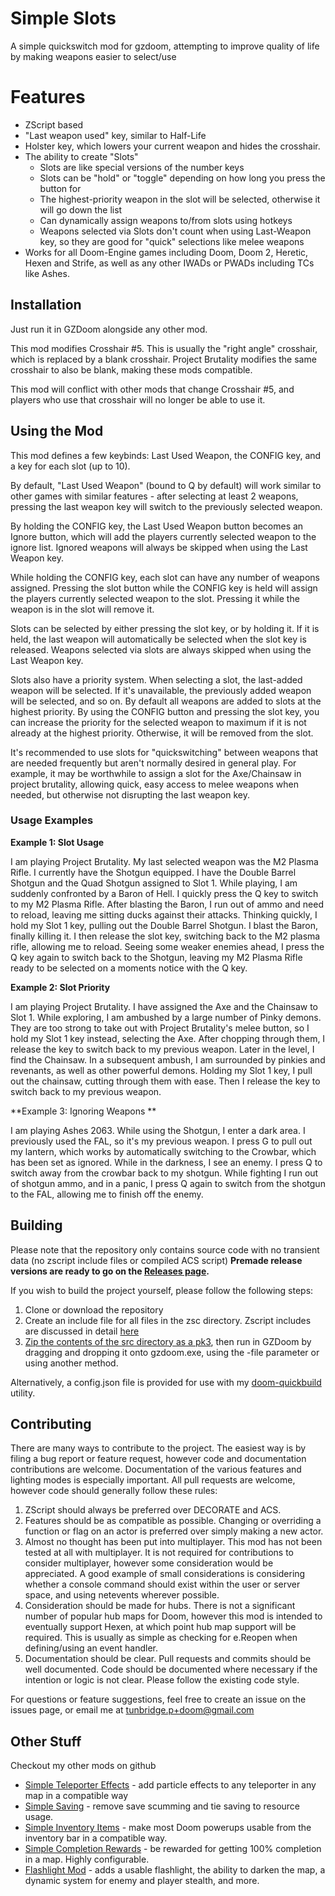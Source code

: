 # Simple Slots

A simple quickswitch mod for gzdoom, attempting to improve quality of life by making weapons easier to select/use

# Features

* ZScript based
* "Last weapon used" key, similar to Half-Life
* Holster key, which lowers your current weapon and hides the crosshair.
* The ability to create "Slots"
    * Slots are like special versions of the number keys
    * Slots can be "hold" or "toggle" depending on how long you press the button for
    * The highest-priority weapon in the slot will be selected, otherwise it will go down the list
    * Can dynamically assign weapons to/from slots using hotkeys
    * Weapons selected via Slots don't count when using Last-Weapon key, so they are good for "quick" selections like melee weapons
* Works for all Doom-Engine games including Doom, Doom 2, Heretic, Hexen and Strife, as well as any other IWADs or PWADs including TCs like Ashes.

## Installation ##

Just run it in GZDoom alongside any other mod.

This mod modifies Crosshair #5. This is usually the "right angle" crosshair, which is replaced by a blank crosshair.
Project Brutality modifies the same crosshair to also be blank, making these mods compatible.

This mod will conflict with other mods that change Crosshair #5, and players who use that crosshair will no longer be able to use it.

## Using the Mod ##

This mod defines a few keybinds: Last Used Weapon, the CONFIG key, and a key for each slot (up to 10).

By default, "Last Used Weapon" (bound to Q by default) will work similar to other games with similar features - after selecting at least 2 weapons, pressing the last weapon key will switch to the previously selected weapon.

By holding the CONFIG key, the Last Used Weapon button becomes an Ignore button, which will add the players currently selected weapon to the ignore list. Ignored weapons will always be skipped when using the Last Weapon key.

While holding the CONFIG key, each slot can have any number of weapons assigned. Pressing the slot button while the CONFIG key is held will assign the players currently selected weapon to the slot. Pressing it while the weapon is in the slot will remove it.

Slots can be selected by either pressing the slot key, or by holding it. If it is held, the last weapon will automatically be selected when the slot key is released. Weapons selected via slots are always skipped when using the Last Weapon key.

Slots also have a priority system. When selecting a slot, the last-added weapon will be selected. If it's unavailable, the previously added weapon will be selected, and so on. By default all weapons are added to slots at the highest priority. By using the CONFIG button and pressing the slot key, you can increase the priority for the selected weapon to maximum if it is not already at the highest priority. Otherwise, it will be removed from the slot.

It's recommended to use slots for "quickswitching" between weapons that are needed frequently but aren't normally desired in general play. For example, it may be worthwhile to assign a slot for the Axe/Chainsaw in project brutality, allowing quick, easy access to melee weapons when needed, but otherwise not disrupting the last weapon key.

### Usage Examples ###

**Example 1: Slot Usage**

I am playing Project Brutality. My last selected weapon was the M2 Plasma Rifle. I currently have the Shotgun equipped. I have the Double Barrel Shotgun and the Quad Shotgun assigned to Slot 1. While playing, I am suddenly confronted by a Baron of Hell. I quickly press the Q key to switch to my M2 Plasma Rifle. After blasting the Baron, I run out of ammo and need to reload, leaving me sitting ducks against their attacks. Thinking quickly, I hold my Slot 1 key, pulling out the Double Barrel Shotgun. I blast the Baron, finally killing it. I then release the slot key, switching back to the M2 plasma rifle, allowing me to reload. Seeing some weaker enemies ahead, I press the Q key again to switch back to the Shotgun, leaving my M2 Plasma Rifle ready to be selected on a moments notice with the Q key.

**Example 2: Slot Priority**

I am playing Project Brutality. I have assigned the Axe and the Chainsaw to Slot 1. While exploring, I am ambushed by a large number of Pinky demons. They are too strong to take out with Project Brutality's melee button, so I hold my Slot 1 key instead, selecting the Axe. After chopping through them, I release the key to switch back to my previous weapon. Later in the level, I find the Chainsaw. In a subsequent ambush, I am surrounded by pinkies and revenants, as well as other powerful demons. Holding my Slot 1 key, I pull out the chainsaw, cutting through them with ease. Then I release the key to switch back to my previous weapon.

**Example 3: Ignoring Weapons **

I am playing Ashes 2063. While using the Shotgun, I enter a dark area. I previously used the FAL, so it's my previous weapon. I press G to pull out my lantern, which works by automatically switching to the Crowbar, which has been set as ignored. While in the darkness, I see an enemy. I press Q to switch away from the crowbar back to my shotgun. While fighting I run out of shotgun ammo, and in a panic, I press Q again to switch from the shotgun to the FAL, allowing me to finish off the enemy.

## Building ##

Please note that the repository only contains source code with no transient data (no zscript include files or compiled ACS script)
**Premade release versions are ready to go on the [Releases page](https://github.com/tunbridgep/doom-simpleslots/releases).**

If you wish to build the project yourself, please follow the following steps:

1. Clone or download the repository
2. Create an include file for all files in the zsc directory. Zscript includes are discussed in detail [here](https://zdoom.org/wiki/ZScript)
3. [Zip the contents of the src directory as a pk3](https://zdoom.org/wiki/Using_ZIPs_as_WAD_replacement), then run in GZDoom by dragging and dropping it onto gzdoom.exe, using the -file parameter or using another method.

Alternatively, a config.json file is provided for use with my [doom-quickbuild](https://github.com/tunbridgep/doom_quickbuild) utility.

## Contributing ##

There are many ways to contribute to the project. The easiest way is by filing a bug report or feature request, however code and documentation contributions are welcome. Documentation of the various features and lighting modes is especially important. All pull requests are welcome, however code should generally follow these rules:

1. ZScript should always be preferred over DECORATE and ACS.
2. Features should be as compatible as possible. Changing or overriding a function or flag on an actor is preferred over simply making a new actor.
3. Almost no thought has been put into multiplayer. This mod has not been tested at all with multiplayer. It is not required for contributions to consider multiplayer, however some consideration would be appreciated. A good example of small considerations is considering whether a console command should exist within the user or server space, and using netevents wherever possible.
4. Consideration should be made for hubs. There is not a significant number of popular hub maps for Doom, however this mod is intended to eventually support Hexen, at which point hub map support will be required. This is usually as simple as checking for e.Reopen when defining/using an event handler.
5. Documentation should be clear. Pull requests and commits should be well documented. Code should be documented where necessary if the intention or logic is not clear. Please follow the existing code style.

For questions or feature suggestions, feel free to create an issue on the issues page, or email me at tunbridge.p+doom@gmail.com

## Other Stuff ##

Checkout my other mods on github

* [Simple Teleporter Effects](https://github.com/tunbridgep/doom-simpleteleportereffects) - add particle effects to any teleporter in any map in a compatible way
* [Simple Saving](https://github.com/tunbridgep/doom-simplesaving) - remove save scumming and tie saving to resource usage.
* [Simple Inventory Items](https://github.com/tunbridgep/doom-inventoryitems) - make most Doom powerups usable from the inventory bar in a compatible way.
* [Simple Completion Rewards](https://github.com/tunbridgep/doom-simplecompletionrewards) - be rewarded for getting 100% completion in a map. Highly configurable.
* [Flashlight Mod](https://github.com/tunbridgep/doom-flashlight) - adds a usable flashlight, the ability to darken the map, a dynamic system for enemy and player stealth, and more.
